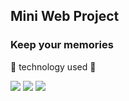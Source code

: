## Mini Web Project 

### Keep your memories

📝 technology used 📝

<img src="https://img.shields.io/badge/Java-007396?style=flat-square&logo=Java&logoColor=black"/> <img src="https://img.shields.io/badge/spring-6DB33F?style=flat-square&logo=spring&logoColor=green"/> <img src="https://img.shields.io/badge/JavaScript-F7DF1E?style=flat-square&logo=JavaScript&logoColor=black"/>
